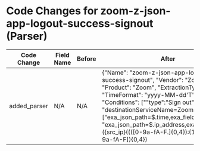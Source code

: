 # Code Changes for zoom-z-json-app-logout-success-signout (Parser)

| Code Change | Field Name | Before | After |
|-------------|------------|--------|-------|
| added_parser | N/A | N/A | {"Name": "zoom-z-json-app-logout-success-signout", "Vendor": "Zoom", "Product": "Zoom", "ExtractionType": "json", "TimeFormat": "yyyy-MM-dd'T'HH:mm:ssZ", "Conditions": ["\"type\":\"Sign out\"", "destinationServiceName=Zoom"], "Fields": ["exa_json_path=$.time,exa_field_name=time", "exa_json_path=$.ip_address,exa_regex=({src_ip}((([0-9a-fA-F.]{0,4}):{1,2}){1,7}([0-9a-fA-F]){0,4})|(((25[0-5]|(2[0-4]|1\d|[0-9]|)\d)\.?\b){4}))(:({src_port}\d+))?", "exa_json_path=$.client_type,exa_field_name=client_type", "exa_json_path=$.type,exa_field_name=operation", "exa_json_path=$.version,exa_field_name=app_version", "exa_json_path=$.email,exa_regex=(({email_address}([A-Za-z0-9]+[!#$%&'+\/=?^_`~.\-])*[A-Za-z0-9]+@({email_domain}[^\]\s\"\\,;\|]+\.[^\]\s\"\\,;\|]+))|({user}[\w\.\-\!\#\^\~]{1,40}\$?))", "exa_regex=({app}Zoom)"], "ParserVersion": "v1.0.0"} |